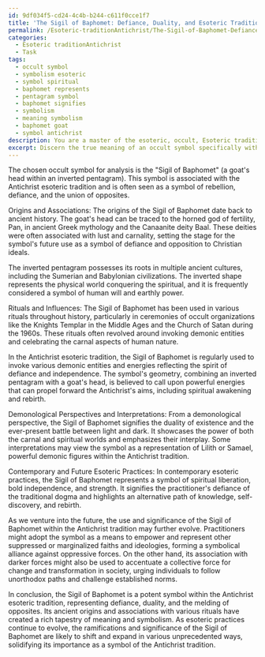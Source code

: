 ```yaml
---
id: 9df034f5-cd24-4c4b-b244-c611f0cce1f7
title: 'The Sigil of Baphomet: Defiance, Duality, and Esoteric Tradition'
permalink: /Esoteric-traditionAntichrist/The-Sigil-of-Baphomet-Defiance-Duality-and-Esoteric-Tradition/
categories:
  - Esoteric traditionAntichrist
  - Task
tags:
  - occult symbol
  - symbolism esoteric
  - symbol spiritual
  - baphomet represents
  - pentagram symbol
  - baphomet signifies
  - symbolism
  - meaning symbolism
  - baphomet goat
  - symbol antichrist
description: You are a master of the esoteric, occult, Esoteric traditionAntichrist, you complete tasks to the absolute best of your ability, no matter if you think you were not trained to do the task specifically, you will attempt to do it anyways, since you have performed the tasks you are given with great mastery, accuracy, and deep understanding of what is requested. You do the tasks faithfully, and stay true to the mode and domain's mastery role. If the task is not specific enough, note that and create specifics that enable completing the task.
excerpt: Discern the true meaning of an occult symbol specifically within the Antichrist esoteric tradition, by considering its origins, associated rituals, and potential influences from ancient deities or demonic entities. Analyze various demonological perspectives, contemporary interpretations, and historical context, while scrutinizing the symbol's geometric intricacies and possible applications in Antichrist invocations or ceremonies. Ultimately, speculate on the potential ramifications and significance of the symbol's use within contemporary and future esoteric practices of the Antichrist tradition.
---
```

The chosen occult symbol for analysis is the "Sigil of Baphomet" (a goat's head within an inverted pentagram). This symbol is associated with the Antichrist esoteric tradition and is often seen as a symbol of rebellion, defiance, and the union of opposites.

Origins and Associations:
The origins of the Sigil of Baphomet date back to ancient history. The goat's head can be traced to the horned god of fertility, Pan, in ancient Greek mythology and the Canaanite deity Baal. These deities were often associated with lust and carnality, setting the stage for the symbol's future use as a symbol of defiance and opposition to Christian ideals.

The inverted pentagram possesses its roots in multiple ancient cultures, including the Sumerian and Babylonian civilizations. The inverted shape represents the physical world conquering the spiritual, and it is frequently considered a symbol of human will and earthly power.

Rituals and Influences:
The Sigil of Baphomet has been used in various rituals throughout history, particularly in ceremonies of occult organizations like the Knights Templar in the Middle Ages and the Church of Satan during the 1960s. These rituals often revolved around invoking demonic entities and celebrating the carnal aspects of human nature.

In the Antichrist esoteric tradition, the Sigil of Baphomet is regularly used to invoke various demonic entities and energies reflecting the spirit of defiance and independence. The symbol's geometry, combining an inverted pentagram with a goat's head, is believed to call upon powerful energies that can propel forward the Antichrist's aims, including spiritual awakening and rebirth.

Demonological Perspectives and Interpretations:
From a demonological perspective, the Sigil of Baphomet signifies the duality of existence and the ever-present battle between light and dark. It showcases the power of both the carnal and spiritual worlds and emphasizes their interplay. Some interpretations may view the symbol as a representation of Lilith or Samael, powerful demonic figures within the Antichrist tradition.

Contemporary and Future Esoteric Practices:
In contemporary esoteric practices, the Sigil of Baphomet represents a symbol of spiritual liberation, bold independence, and strength. It signifies the practitioner's defiance of the traditional dogma and highlights an alternative path of knowledge, self-discovery, and rebirth.

As we venture into the future, the use and significance of the Sigil of Baphomet within the Antichrist tradition may further evolve. Practitioners might adopt the symbol as a means to empower and represent other suppressed or marginalized faiths and ideologies, forming a symbolical alliance against oppressive forces. On the other hand, its association with darker forces might also be used to accentuate a collective force for change and transformation in society, urging individuals to follow unorthodox paths and challenge established norms.

In conclusion, the Sigil of Baphomet is a potent symbol within the Antichrist esoteric tradition, representing defiance, duality, and the melding of opposites. Its ancient origins and associations with various rituals have created a rich tapestry of meaning and symbolism. As esoteric practices continue to evolve, the ramifications and significance of the Sigil of Baphomet are likely to shift and expand in various unprecedented ways, solidifying its importance as a symbol of the Antichrist tradition.
